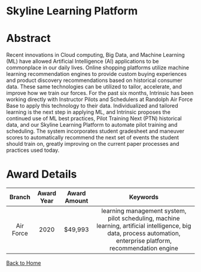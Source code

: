 
Skyline Learning Platform
=========================

# Abstract


Recent innovations in Cloud computing, Big Data, and Machine Learning (ML) have allowed Artificial Intelligence (AI) applications to be commonplace in our daily lives. Online shopping platforms utilize machine learning recommendation engines to provide custom buying experiences and product discovery recommendations based on historical consumer data. These same technologies can be utilized to tailor, accelerate, and improve how we train our forces. For the past six months, Intrinsic has been working directly with Instructor Pilots and Schedulers at Randolph Air Force Base to apply this technology to their data. Individualized and tailored learning is the next step in applying ML, and Intrinsic proposes the continued use of ML best practices, Pilot Training Next (PTN) historical data, and our Skyline Learning Platform to automate pilot training and scheduling. The system incorporates student gradesheet and maneuver scores to automatically recommend the next set of events the student should train on, greatly improving on the current paper processes and practices used today.  

# Award Details

|Branch|Award Year|Award Amount|Keywords|
| :---: | :---: | :---: | :---: |
|Air Force|2020|$49,993|learning management system, pilot scheduling, machine learning, artificial intelligence, big data, process automation, enterprise platform, recommendation engine|
  
  


[Back to Home](https://github.com/chrischow/dod_sbir_awards/Reports/DJ/#1750)